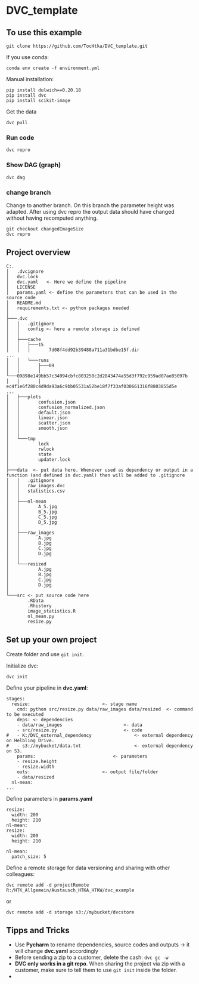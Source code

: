 # DVC_template

## To use this example

```
git clone https://github.com/TocHtka/DVC_template.git
```

If you use conda:

```
conda env create -f environment.yml
```

Manual installation:
```
pip install dulwich==0.20.18
pip install dvc
pip install scikit-image
```

Get the data

```
dvc pull
```

### Run code

```
dvc repro
```

### Show DAG (graph)

```
dvc dag
```

### change branch

Change to another branch. On this branch the parameter height was adapted. After using dvc repro the output data should have changed without having recomputed anything.

```
git checkout changedImageSize
dvc repro
```

## Project overview

```
C:.
│   .dvcignore
│   dvc.lock
│   dvc.yaml   <- Here we define the pipeline
│   LICENSE
│   params.yaml <- define the parameters that can be used in the source code
│   README.md
│   requirements.txt <- python packages needed
│
├───.dvc
│   │   .gitignore
│   │   config <- here a remote storage is defined
│   │
│   ├───cache
│   │   ├───15
│   │   │       7d08f4dd92b39488a711a31bdbe15f.dir
...
│   │   └───runs
│   │       ├───09
│   │       │   └───09898e149bb57c34994cbfc803250c2d2843474a55d3f792c959ad07ae85097b
│   │       │           ec4f1e6f280c4d9da93a6c9bb05531a52be18f7f33af030661316f8803855d5e
...
│   ├───plots
│   │       confusion.json
│   │       confusion_normalized.json
│   │       default.json
│   │       linear.json
│   │       scatter.json
│   │       smooth.json
│   │
│   └───tmp
│           lock
│           rwlock
│           state
│           updater.lock
│
├───data  <- put data here. Whenever used as dependency or output in a function (and defined in dvc.yaml) then will be added to .gitignore
│   │   .gitignore
│   │   raw_images.dvc
│   │   statistics.csv
│   │
│   ├───nl-mean
│   │       A_5.jpg
│   │       B_5.jpg
│   │       C_5.jpg
│   │       D_5.jpg
│   │
│   ├───raw_images
│   │       A.jpg
│   │       B.jpg
│   │       C.jpg
│   │       D.jpg
│   │
│   └───resized
│           A.jpg
│           B.jpg
│           C.jpg
│           D.jpg
│
└───src <- put source code here
        .RData
        .Rhistory
        image_statistics.R
        nl_mean.py
        resize.py
```

## Set up your own project

Create folder and use `git init`.

Initialize dvc:

```
dvc init
```

Define your pipeline in **dvc.yaml**:

```
stages:
  resize: 							<- stage name
    cmd: python src/resize.py data/raw_images data/resized 	<- command to be executed
    deps: <- dependencies
    - data/raw_images 						<- data
    - src/resize.py 						<- code
#   - K:/DVC_external_dependency				<- external dependency on Helbling Drive.
#   - s3://mybucket/data.txt					<- external dependency on S3.
    params: 							<- parameters
    - resize.height
    - resize.width
    outs:							<- output file/folder
    - data/resized
  nl-mean:
...
```

Define parameters in **params.yaml**

```
resize:
  width: 200
  height: 210
nl-mean:
resize:
  width: 200
  height: 210

nl-mean:
  patch_size: 5
```

Define a remote storage for data versioning and sharing with other colleagues:

```
dvc remote add -d projectRemote R:/HTK_Allgemein/Austausch_HTKA_HTKW/dvc_example
```
or 
```
dvc remote add -d storage s3://mybucket/dvcstore
```

## Tipps and Tricks

* Use **Pycharm** to rename dependencies, source codes and outputs -> it will change **dvc.yaml** accordingly
* Before sending a zip to a customer, delete the cash: `dvc gc -w`
* **DVC only works in a git repo**. When sharing the project via zip with a customer, make sure to tell them to use `git init` inside the folder.
* 

